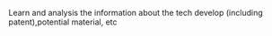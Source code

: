 Learn and analysis the information about the tech develop (including patent),potential material, etc